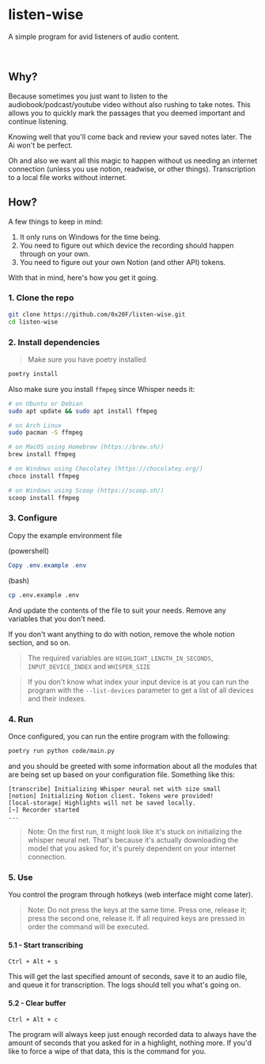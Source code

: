 <h1>
listen-wise
</h1>

A simple program for avid listeners of audio content.

<br/>

## Why?
Because sometimes you just want to listen to the audiobook/podcast/youtube video without also rushing to take notes. This allows you to quickly mark the passages that you deemed important and continue listening.

Knowing well that you'll come back and review your saved notes later. The Ai won't be perfect.

Oh and also we want all this magic to happen without us needing an internet connection (unless you use notion, readwise, or other things). Transcription to a local file works without internet.
<br/>

## How?
A few things to keep in mind:
1. It only runs on Windows for the time being.
2. You need to figure out which device the recording should happen through on your own.
3. You need to figure out your own Notion (and other API) tokens.

With that in mind, here's how you get it going.

### 1. Clone the repo
```bash
git clone https://github.com/0x20F/listen-wise.git
cd listen-wise
```

### 2. Install dependencies
> Make sure you have poetry installed
```bash
poetry install
```

Also make sure you install `ffmpeg` since Whisper needs it:
```bash
# on Ubuntu or Debian
sudo apt update && sudo apt install ffmpeg

# on Arch Linux
sudo pacman -S ffmpeg

# on MacOS using Homebrew (https://brew.sh/)
brew install ffmpeg

# on Windows using Chocolatey (https://chocolatey.org/)
choco install ffmpeg

# on Windows using Scoop (https://scoop.sh/)
scoop install ffmpeg
```

### 3. Configure
Copy the example environment file

(powershell)
```powershell
Copy .env.example .env
```

(bash)
```bash
cp .env.example .env
```

And update the contents of the file to suit your needs.
Remove any variables that you don't need.

If you don't want anything to do with notion, remove the whole notion section, and so on.

> The required variables are `HIGHLIGHT_LENGTH_IN_SECONDS`, `INPUT_DEVICE_INDEX` and `WHISPER_SIZE`

> If you don't know what index your input device is at you can run the program with the `--list-devices` parameter to get a list of all devices and their indexes.

### 4. Run
Once configured, you can run the entire program with the following:
```bash
poetry run python code/main.py
```

and you should be greeted with some information about all the modules that are being set up based on your configuration file. Something like this:
```
[transcribe] Initializing Whisper neural net with size small
[notion] Initializing Notion client. Tokens were provided!
[local-storage] Highlights will not be saved locally.
[~] Recorder started
...
```
> Note: On the first run, it might look like it's stuck on initializing the whisper neural net. That's because it's actually downloading the model that you asked for, it's purely dependent on your internet connection.

### 5. Use
You control the program through hotkeys (web interface might come later).
> Note: Do not press the keys at the same time. Press one, release it; press the second one, release it. If all required keys are pressed in order the command will be
executed.

#### 5.1 - Start transcribing
```
Ctrl + Alt + s
```
This will get the last specified amount of seconds, save it to an audio file, and queue it for transcription. The logs should tell you what's going on.

#### 5.2 - Clear buffer
```
Ctrl + Alt + c
```
The program will always keep just enough recorded data to always have the amount of seconds that you asked for in a highlight, nothing more. If you'd like to force a wipe of that data, this is the command for you.